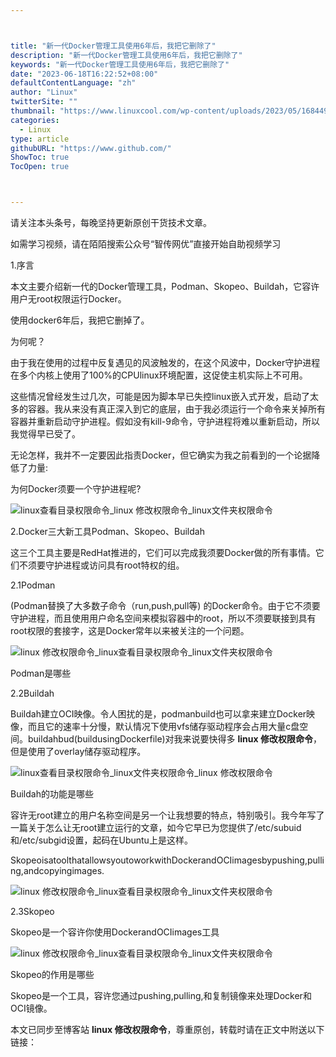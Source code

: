 ```yaml
---



title: "新一代Docker管理工具使用6年后，我把它删除了"
description: "新一代Docker管理工具使用6年后，我把它删除了"
keywords: "新一代Docker管理工具使用6年后，我把它删除了"
date: "2023-06-18T16:22:52+08:00"
defaultContentLanguage: "zh"
author: "Linux"
twitterSite: ""
thumbnail: "https://www.linuxcool.com/wp-content/uploads/2023/05/1684498318467_0.png"
categories:
  - Linux
type: article
githubURL: "https://www.github.com/"
ShowToc: true
TocOpen: true



---
```


请关注本头条号，每晚坚持更新原创干货技术文章。

如需学习视频，请在陌陌搜索公众号“智传网优”直接开始自助视频学习

1.序言

本文主要介绍新一代的Docker管理工具，Podman、Skopeo、Buildah，它容许用户无root权限运行Docker。

使用docker6年后，我把它删掉了。

为何呢？

由于我在使用的过程中反复遇见的风波触发的，在这个风波中，Docker守护进程在多个内核上使用了100%的CPUlinux环境配置，这促使主机实际上不可用。

这些情况曾经发生过几次，可能是因为脚本早已失控linux嵌入式开发，启动了太多的容器。我从来没有真正深入到它的底层，由于我必须运行一个命令来关掉所有容器并重新启动守护进程。假如没有kill-9命令，守护进程将难以重新启动，所以我觉得早已受了。

无论怎样，我并不一定要因此指责Docker，但它确实为我之前看到的一个论据降低了力量:

为何Docker须要一个守护进程呢?

![linux查看目录权限命令_linux 修改权限命令_linux文件夹权限命令](https://www.linuxcool.com/wp-content/uploads/2023/05/1684498318467_0.png)

2.Docker三大新工具Podman、Skopeo、Buildah

这三个工具主要是RedHat推进的，它们可以完成我须要Docker做的所有事情。它们不须要守护进程或访问具有root特权的组。

2.1Podman

(Podman替换了大多数子命令（run,push,pull等) 的Docker命令。由于它不须要守护进程，而且使用用户命名空间来模拟容器中的root，所以不须要联接到具有root权限的套接字，这是Docker常年以来被关注的一个问题。

![linux 修改权限命令_linux查看目录权限命令_linux文件夹权限命令](https://www.linuxcool.com/wp-content/uploads/2023/05/1684498318467_1.png)

Podman是哪些

2.2Buildah

Buildah建立OCI映像。令人困扰的是，podmanbuild也可以拿来建立Docker映像，而且它的速率十分慢，默认情况下使用vfs储存驱动程序会占用大量c盘空间。buildahbud(buildusingDockerfile)对我来说要快得多 **linux 修改权限命令**，但是使用了overlay储存驱动程序。

![linux查看目录权限命令_linux文件夹权限命令_linux 修改权限命令](https://www.linuxcool.com/wp-content/uploads/2023/05/1684498318467_2.png)

Buildah的功能是哪些

容许无root建立的用户名称空间是另一个让我想要的特点，特别吸引。我今年写了一篇关于怎么让无root建立运行的文章，如今它早已为您提供了/etc/subuid和/etc/subgid设置，起码在Ubuntu上是这样。

SkopeoisatoolthatallowsyoutoworkwithDockerandOCIimagesbypushing,pulling,andcopyingimages.

![linux 修改权限命令_linux查看目录权限命令_linux文件夹权限命令](https://www.linuxcool.com/wp-content/uploads/2023/05/1684498318467_3.webp)

2.3Skopeo

Skopeo是一个容许你使用DockerandOCIimages工具

![linux 修改权限命令_linux查看目录权限命令_linux文件夹权限命令](https://www.linuxcool.com/wp-content/uploads/2023/05/1684498318467_4.webp)

Skopeo的作用是哪些

Skopeo是一个工具，容许您通过pushing,pulling,和复制镜像来处理Docker和OCI镜像。

本文已同步至博客站 **linux 修改权限命令**，尊重原创，转载时请在正文中附送以下链接：